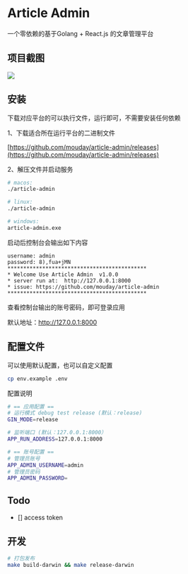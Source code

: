 # Article Admin

一个零依赖的基于Golang + React.js 的文章管理平台

## 项目截图

![](https://mouday.github.io/img/2024/07/05/npcvfu2.png)

## 安装

下载对应平台的可以执行文件，运行即可，不需要安装任何依赖

1、下载适合所在运行平台的二进制文件

[https://github.com/mouday/article-admin/releases](https://github.com/mouday/article-admin/releases)

2、解压文件并启动服务

```bash
# macos: 
./article-admin

# linux: 
./article-admin

# windows: 
article-admin.exe
```

启动后控制台会输出如下内容

```
username: admin
password: 8),fua+jMN
********************************************
* Welcome Use Article Admin  v1.0.0
* server run at:  http://127.0.0.1:8000
* issue: https://github.com/mouday/article-admin
********************************************
```

查看控制台输出的账号密码，即可登录应用

默认地址：http://127.0.0.1:8000

## 配置文件

可以使用默认配置，也可以自定义配置

```bash
cp env.example .env
```

配置说明

```bash
# == 应用配置 ==
# 运行模式 debug test release (默认：release)
GIN_MODE=release

# 监听端口 (默认：127.0.0.1:8000）
APP_RUN_ADDRESS=127.0.0.1:8000

# == 账号配置 ==
# 管理员账号
APP_ADMIN_USERNAME=admin
# 管理员密码
APP_ADMIN_PASSWORD=
```

## Todo

- [] access token

## 开发

```bash
# 打包发布
make build-darwin && make release-darwin
```